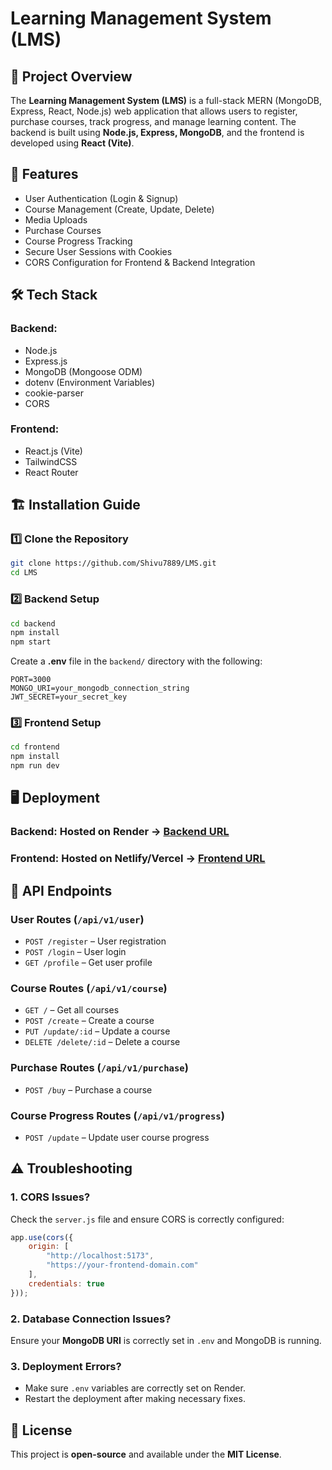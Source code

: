 # Learning Management System (LMS)

## 📌 Project Overview
The **Learning Management System (LMS)** is a full-stack MERN (MongoDB, Express, React, Node.js) web application that allows users to register, purchase courses, track progress, and manage learning content. The backend is built using **Node.js, Express, MongoDB**, and the frontend is developed using **React (Vite)**.

## 🚀 Features
- User Authentication (Login & Signup)
- Course Management (Create, Update, Delete)
- Media Uploads
- Purchase Courses
- Course Progress Tracking
- Secure User Sessions with Cookies
- CORS Configuration for Frontend & Backend Integration

## 🛠 Tech Stack
### **Backend:**
- Node.js
- Express.js
- MongoDB (Mongoose ODM)
- dotenv (Environment Variables)
- cookie-parser
- CORS

### **Frontend:**
- React.js (Vite)
- TailwindCSS
- React Router

## 🏗 Installation Guide
### **1️⃣ Clone the Repository**
```sh
git clone https://github.com/Shivu7889/LMS.git
cd LMS
```

### **2️⃣ Backend Setup**
```sh
cd backend
npm install
npm start
```

Create a **.env** file in the `backend/` directory with the following:
```
PORT=3000
MONGO_URI=your_mongodb_connection_string
JWT_SECRET=your_secret_key
```

### **3️⃣ Frontend Setup**
```sh
cd frontend
npm install
npm run dev
```

## 🖥 Deployment
### **Backend:** Hosted on Render → [Backend URL](https://lms-x6sc.onrender.com)
### **Frontend:** Hosted on Netlify/Vercel → [Frontend URL](https://your-frontend-link.com)

## 🔗 API Endpoints
### **User Routes** (`/api/v1/user`)
- `POST /register` – User registration
- `POST /login` – User login
- `GET /profile` – Get user profile

### **Course Routes** (`/api/v1/course`)
- `GET /` – Get all courses
- `POST /create` – Create a course
- `PUT /update/:id` – Update a course
- `DELETE /delete/:id` – Delete a course

### **Purchase Routes** (`/api/v1/purchase`)
- `POST /buy` – Purchase a course

### **Course Progress Routes** (`/api/v1/progress`)
- `POST /update` – Update user course progress

## ⚠ Troubleshooting
### **1. CORS Issues?**
Check the `server.js` file and ensure CORS is correctly configured:
```js
app.use(cors({
    origin: [
        "http://localhost:5173",
        "https://your-frontend-domain.com"
    ],
    credentials: true
}));
```

### **2. Database Connection Issues?**
Ensure your **MongoDB URI** is correctly set in `.env` and MongoDB is running.

### **3. Deployment Errors?**
- Make sure `.env` variables are correctly set on Render.
- Restart the deployment after making necessary fixes.

## 📜 License
This project is **open-source** and available under the **MIT License**.
